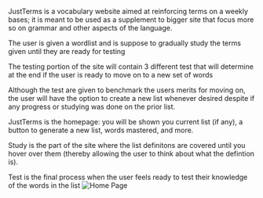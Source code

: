 JustTerms is a vocabulary website aimed at reinforcing terms on a weekly bases; it is meant to be used as a supplement to bigger site that focus more so on grammar and other aspects of the language. 


The user is given a wordlist and is suppose to gradually study the terms given until they are ready for testing

The testing portion of the site will contain 3 different test that will determine at the end if the user is ready to move on to a new set of words

Although the test are given to benchmark the users merits for moving on, the user will have the option to create a new list whenever desired despite if any progress or studying was done on the prior list.

JustTerms is the homepage: you will be shown you current list (if any),  a button to generate a new list, words mastered, and more.

Study is the part of the site where the list definitons are covered until you hover over them (thereby allowing the user to think about what the defintion is).

Test is the final process when the user feels ready to test their knowledge of the words in the list ![Home Page](https://user-images.githubusercontent.com/16912067/31199480-20a4d0c4-a91d-11e7-81e0-a586aebabf1a.png?raw=true "HomePage")
